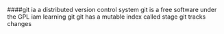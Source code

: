 ####git ia a distributed version control system
git is a free software under the GPL 
iam learning git
git has a mutable index called stage
git tracks changes
